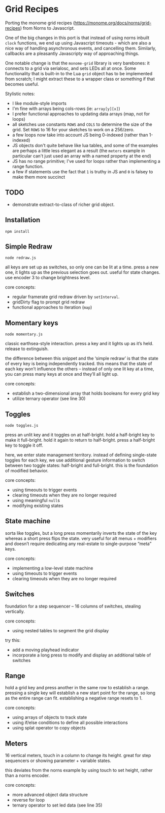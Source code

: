 # Grid Recipes

Porting the monome grid recipes (https://monome.org/docs/norns/grid-recipes) from Norns to Javascript.

One of the big changes in this port is that instead of using norns inbuilt `clock` functions, we end up using Javascript timeouts - which are also a nice way of handling asynchronous events, and cancelling them. Similarly, callbacks are a pleasantly Javascripty way of approaching things.

One notable change is that the `monome-grid` library is very barebones: it connects to a grid via serialosc, and sets LEDs all at once. Some functionality that is built-in to the Lua `grid` object has to be implemented from scratch; I might extract these to a wrapper class or something if that becomes useful.

Stylistic notes:

- I like module-style imports
- I'm fine with arrays being cols-rows (ie: `array[y][x]`)
- I prefer functional approaches to updating data arrays (map, not for loops)
- all sketches use constants `ROWS` and `COLS` to determine the size of the grid. Set `ROWS` to 16 for your sketches to work on a 256/zero.
- a few loops now take into account JS being 0-indexed (rather than 1-indexed)
- JS objects don't quite behave like lua tables, and some of the examples are perhaps a little less elegant as a result (the `meters` example in particular can't just used an array with a named property at the end)
- JS has no range primitive; I've used for loops rather than implementing a range function.
- a few if statements use the fact that `1` is truthy in JS and `0` is falsey to make them more succinct

## TODO

- demonstrate extract-to-class of richer grid object.

## Installation

    npm install

## Simple Redraw

    node redraw.js

all keys are set up as switches, so only one can be lit at a time. press a new one, it lights up as the previous selection goes out. useful for state changes. use encoder 3 to change brightness level.

core concepts:

- regular framerate grid redraw driven by `setInterval`.
- gridDirty flag to prompt grid redraw
- functional approaches to iteration (`map`)

## Momentary keys

    node momentary.js

classic earthsea-style interaction. press a key and it lights up as it’s held. release to extinguish.

the difference between this snippet and the ‘simple redraw’ is that the state of every key is being independently tracked. this means that the state of each key won’t influence the others – instead of only one lit key at a time, you can press many keys at once and they’ll all light up.

core concepts:

- establish a two-dimensional array that holds booleans for every grid key
- utilize ternary operator (see line 30)

## Toggles

    node toggles.js

press an unlit key and it toggles on at half-bright. hold a half-bright key to make it full-bright. hold it again to return to half-bright. press a half-bright key to toggle it off.

here, we enter state management territory. instead of defining single-state toggles for each key, we use additional gesture information to switch between two toggle states: half-bright and full-bright. this is the foundation of modified behavior.

core concepts:

- using timeouts to trigger events 
- clearing timeouts when they are no longer required
- using meaningful `null`s
- modifying existing states

## State machine

sorta like toggles, but a long press momentarily inverts the state of the key whereas a short press flips the state. very useful for alt menus + modifiers and doesn’t require dedicating any real-estate to single-purpose “meta” keys.

core concepts:

- implementing a low-level state machine
- using timeouts to trigger events 
- clearing timeouts when they are no longer required

## Switches

foundation for a step sequencer – 16 columns of switches, stealing vertically.

core concepts:

- using nested tables to segment the grid display

try this:

- add a moving playhead indicator
- incorporate a long press to modify and display an additional table of switches

## Range

hold a grid key and press another in the same row to establish a range. pressing a single key will establish a new start point for the range, so long as the entire range can fit. establishing a negative range resets to 1.

core concepts:

- using arrays of objects to track state
- using if/else conditions to define all possible interactions
- using splat operator to copy objects

## Meters

16 vertical meters, touch in a column to change its height. great for step sequencers or showing parameter + variable states.

this deviates from the norns example by using touch to set height, rather than a norns encoder.

core concepts:

- more advanced object data structure
- reverse for loop
- ternary operator to set led data (see line 35)
